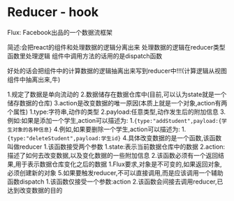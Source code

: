 # Reducer - hook

Flux: Facebook出品的一个数据流框架

简述:会把react的组件和处理数据的逻辑分离出来
处理数据的逻辑在reducer类型函数里处理逻辑
组件中调用方法的话用的是dispatch函数

好处的话会把组件中的计算数据的逻辑抽离出来写到reducer中!!!(计算逻辑从视图组件中抽离出来,牛)

1.规定了数据是单向流动的
2.数据储存在数据仓库中(目前,可以认为state就是一个储存数据的仓库)
3.action是改变数据的唯一原因(本质上就是一个对象,action有两个属性)
    1.type:字符串,动作的类型
    2.payload:任意类型,动作发生后的附加信息
    3.例如:如果是添加一个学生,action可以描述为:
        1.``{type:"addStudent",payload:{学生对象的各种信息}``
    4.例如,如果要删除一个学生,action可以描述为:
        1.``{type:"deleteStudent",payload:学生id}``
4.具体改变数据的是一个函数,该函数叫做reducer
    1.该函数接受两个参数
        1.state:表示当前数据仓库中的数据
        2.action:描述了如何去改变数据,以及变化数据的一些附加信息
    2.该函数必须有一个返回结果,用于表示数据仓库变化之后的数据
        1.Flux要求,对象是不可变的,如果返回对象,必须创建新的对象
5.如果要触发reducer,不可以直接调用,而是应该调用一个辅助函数dispatch
    1.该函数仅接受一个参数:action
    2.该函数会间接去调用reducer,已达到改变数据的目的

    